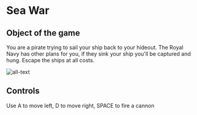 # Sea War

## Object of the game

You are a pirate trying to sail your ship back to your hideout. The Royal Navy has other plans for you, if they sink your ship you'll be captured and hung. Escape the ships at all costs.

![all-text](https://raw.github.com/KhalDrogo5190/sea-war-anders-blom/master/Assets/Images/Ships/ship1.png "Your Ship")

## Controls 

Use A to move left, D to move right, SPACE to fire a cannon
